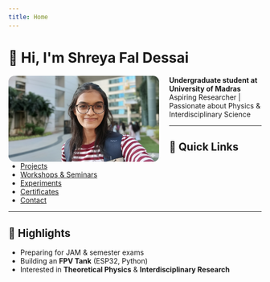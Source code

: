 ```yaml
---
title: Home
---
```


# 👋 Hi, I'm Shreya Fal Dessai

<img src="/images/profile.jpg" alt="Shreya Fal Dessai" width="300" align="left" style="margin-right:20px; border-radius:12px;">

**Undergraduate student at University of Madras**  
Aspiring Researcher | Passionate about Physics & Interdisciplinary Science  


---

## 🔗 Quick Links
- [Projects](projects.md)
- [Workshops & Seminars](workshops.md)
- [Experiments](experiments.md)
- [Certificates](certificates.md)
- [Contact](contact.md)

---

## 🌟 Highlights
- Preparing for JAM & semester exams  
- Building an **FPV Tank** (ESP32, Python)  
- Interested in **Theoretical Physics** & **Interdisciplinary Research**
